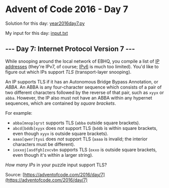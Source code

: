 # Advent of Code 2016 - Day 7

Solution for this day: [year2016day7.py](year2016day7.py)

My input for this day: [input.txt](input.txt)

## \--- Day 7: Internet Protocol Version 7 ---

While snooping around the local network of EBHQ, you compile a list of [IP
addresses](https://en.wikipedia.org/wiki/IP_address) (they're IPv7, of course;
[IPv6](https://en.wikipedia.org/wiki/IPv6) is much too limited). You'd like to
figure out which IPs support _TLS_ (transport-layer snooping).

An IP supports TLS if it has an Autonomous Bridge Bypass Annotation, or
_ABBA_. An ABBA is any four-character sequence which consists of a pair of two
different characters followed by the reverse of that pair, such as `xyyx` or
`abba`. However, the IP also must not have an ABBA within any hypernet
sequences, which are contained by _square brackets_.

For example:

  * `abba[mnop]qrst` supports TLS (`abba` outside square brackets).
  * `abcd[bddb]xyyx` does _not_ support TLS (`bddb` is within square brackets, even though `xyyx` is outside square brackets).
  * `aaaa[qwer]tyui` does _not_ support TLS (`aaaa` is invalid; the interior characters must be different).
  * `ioxxoj[asdfgh]zxcvbn` supports TLS (`oxxo` is outside square brackets, even though it's within a larger string).

_How many IPs_ in your puzzle input support TLS?



Source: [https://adventofcode.com/2016/day/7](https://adventofcode.com/2016/day/7)
